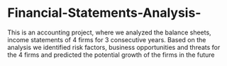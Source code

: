 # Financial-Statements-Analysis-
This is an accounting project, where we analyzed the balance sheets, income statements of 4 firms for 3 consecutive years. Based on the analysis we identified risk factors, business opportunities and threats for the 4 firms and predicted the potential growth of the firms in the future 
